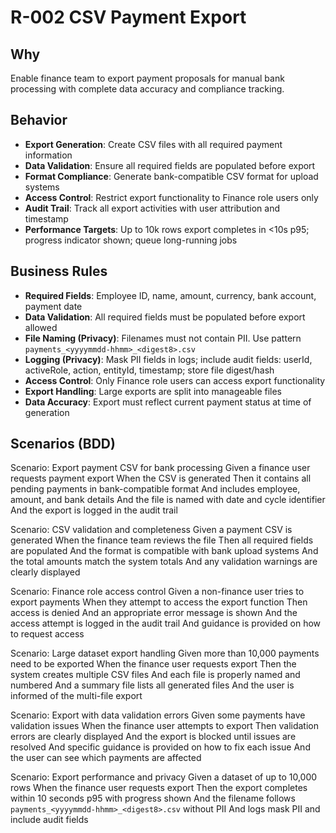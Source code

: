 # R-002 CSV Payment Export

## Why
Enable finance team to export payment proposals for manual bank processing with complete data accuracy and compliance tracking.

## Behavior
- **Export Generation**: Create CSV files with all required payment information
- **Data Validation**: Ensure all required fields are populated before export
- **Format Compliance**: Generate bank-compatible CSV format for upload systems
- **Access Control**: Restrict export functionality to Finance role users only
- **Audit Trail**: Track all export activities with user attribution and timestamp
- **Performance Targets**: Up to 10k rows export completes in <10s p95; progress indicator shown; queue long-running jobs

## Business Rules
- **Required Fields**: Employee ID, name, amount, currency, bank account, payment date
- **Data Validation**: All required fields must be populated before export allowed
- **File Naming (Privacy)**: Filenames must not contain PII. Use pattern `payments_<yyyymmdd-hhmm>_<digest8>.csv`
- **Logging (Privacy)**: Mask PII fields in logs; include audit fields: userId, activeRole, action, entityId, timestamp; store file digest/hash
- **Access Control**: Only Finance role users can access export functionality
- **Export Handling**: Large exports are split into manageable files
- **Data Accuracy**: Export must reflect current payment status at time of generation

## Scenarios (BDD)
Scenario: Export payment CSV for bank processing
Given a finance user requests payment export
When the CSV is generated
Then it contains all pending payments in bank-compatible format
And includes employee, amount, and bank details
And the file is named with date and cycle identifier
And the export is logged in the audit trail

Scenario: CSV validation and completeness
Given a payment CSV is generated
When the finance team reviews the file
Then all required fields are populated
And the format is compatible with bank upload systems
And the total amounts match the system totals
And any validation warnings are clearly displayed

Scenario: Finance role access control
Given a non-finance user tries to export payments
When they attempt to access the export function
Then access is denied
And an appropriate error message is shown
And the access attempt is logged in the audit trail
And guidance is provided on how to request access

Scenario: Large dataset export handling
Given more than 10,000 payments need to be exported
When the finance user requests export
Then the system creates multiple CSV files
And each file is properly named and numbered
And a summary file lists all generated files
And the user is informed of the multi-file export

Scenario: Export with data validation errors
Given some payments have validation issues
When the finance user attempts to export
Then validation errors are clearly displayed
And the export is blocked until issues are resolved
And specific guidance is provided on how to fix each issue
And the user can see which payments are affected

Scenario: Export performance and privacy
Given a dataset of up to 10,000 rows
When the finance user requests export
Then the export completes within 10 seconds p95 with progress shown
And the filename follows `payments_<yyyymmdd-hhmm>_<digest8>.csv` without PII
And logs mask PII and include audit fields
